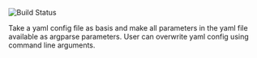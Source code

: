 ![Build Status](https://travis-ci.org/krasch/yaml_argparse.svg)

Take a yaml config file as basis and make all parameters in the yaml file available as argparse parameters.
User can overwrite yaml config using command line arguments.